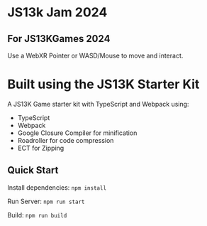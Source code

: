 # JS13k Jam 2024
## For JS13KGames 2024

Use a WebXR Pointer or WASD/Mouse to move and interact.  

# Built using the JS13K Starter Kit

A JS13K Game starter kit with TypeScript and Webpack using:
* TypeScript
* Webpack
* Google Closure Compiler for minification
* Roadroller for code compression
* ECT for Zipping

## Quick Start

Install dependencies: `npm install`

Run Server: `npm run start`

Build: `npm run build`
